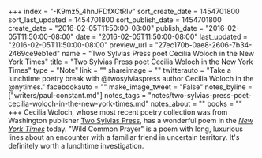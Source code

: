 +++
index = "-K9mz5_4hnJFDfXCtRIv"
sort_create_date = 1454701800
sort_last_updated = 1454701800
sort_publish_date = 1454701800
create_date = "2016-02-05T11:50:00-08:00"
publish_date = "2016-02-05T11:50:00-08:00"
date = "2016-02-05T11:50:00-08:00"
last_updated = "2016-02-05T11:50:00-08:00"
preview_url = "27ec170b-0ae8-2606-7b34-2469ce9eb1ed"
name = "Two Sylvias Press poet Cecilia Woloch in the New York Times"
title = "Two Sylvias Press poet Cecilia Woloch in the New York Times"
type = "Note"
link = ""
shareimage = ""
twitterauto = "Take a lunchtime poetry break with @twosylviaspress author Cecilia Woloch in the @nytimes."
facebookauto = ""
make_image_tweet = "False"
notes_byline = ["writers/paul-constant.md"]
notes_tags = "notes/two-sylvias-press-poet-cecilia-woloch-in-the-new-york-times.md"
notes_about = ""
books = ""
+++
Cecilia Woloch, whose most recent poetry collection was from Washington publisher [Two Sylvias Press](http://www.twosylviaspress.com/index.html), has a wonderful poem in the [*New York Times*](http://www.nytimes.com/interactive/2016/02/07/magazine/wild-common-prayer-cecilia-woloch.html?_r=0) today. "Wild Common Prayer" is a poem with long, luxurious lines about an encounter with a familiar friend in uncertain territory. It's definitely worth a lunchtime investigation.